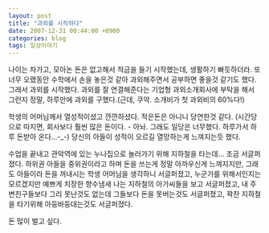 ```yaml
---
layout: post
title: "과외를 시작하다"
date: 2007-12-31 00:44:00 +0900
categories: blog
tags: 일상이야기
---
```


나이는 차가고, 모아논 돈은 없고해서 적금을 들기 시작했는데, 생활하기 빠듯하더라. 또 너무 오랬동안 수학에서 손을 놓은것 같아 과외해주면서 공부하면 좋을것 같기도 했다. 그래서 과외를 시작했다. 과외를 잘 연결해준다는 기업형 과외소개회사에 부탁을 해서 그런지 정말, 하루만에 과외를 구했다.(근데, 쿠악. 소개비가 첫 과외비의 60%다!)

학생의 어머님께서 열성적이셨고 깐깐하셨다. 적은돈은 아니니 당연한것 같다. (시간당으로 따지면, 회사보다 훨씬 많은 돈이다. - 아놔. 그래도 일당은 너무했다. 하루가서 하루 돈받아 온다...-_-) 당신의 아들이 성적이 오르길 열망하는게 느껴지는듯 했다.

수업을 끝내고 관악역에 있는 누나집으로 놀러가기 위해 지하철을 타는데... 조금 서글퍼졌다. 하위권 아들을 중위권이라고 하며 돈을 쓰는게 정말 아까우신게 느껴지지만, 그래도 아들이라 돈을 꺼내시는 학생 어머님을 생각하니 서글퍼졌고, 누군가를 위해서인지는 모르겠지만 예쁘게 치장한 향수냄새 나는 지하철의 아가씨들을 보고 서글퍼졌고, 내 주변친구들보다 그리 못난것도 없는데 그들보다 돈을 못버는것도 서글퍼졌고, 꽉찬 지하철을 타기위해 아둥바둥대는것도 서글퍼졌다.

돈 많이 벌고 싶다.


